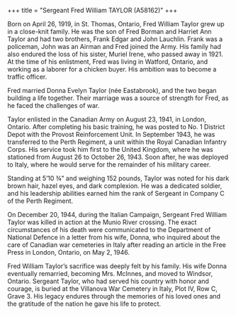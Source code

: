 +++
title = "Sergeant Fred William TAYLOR (A58162)"
+++

Born on April 26, 1919, in St. Thomas, Ontario, Fred William Taylor grew up in a close-knit family. He was the son of Fred Borman and Harriet Ann Taylor and had two brothers, Frank Edgar and John Lauchlin. Frank was a policeman, John was an Airman and Fred joined the Army. His family had also endured the loss of his sister, Muriel Irene, who passed away in 1921. At the time of his enlistment, Fred was living in Watford, Ontario, and working as a laborer for a chicken buyer. His ambition was to become a traffic officer.

Fred married Donna Evelyn Taylor (née Eastabrook), and the two began building a life together. Their marriage was a source of strength for Fred, as he faced the challenges of war.

Taylor enlisted in the Canadian Army on August 23, 1941, in London, Ontario. After completing his basic training, he was posted to No. 1 District Depot with the Provost Reinforcement Unit. In September 1943, he was transferred to the Perth Regiment, a unit within the Royal Canadian Infantry Corps. His service took him first to the United Kingdom, where he was stationed from August 26 to October 26, 1943. Soon after, he was deployed to Italy, where he would serve for the remainder of his military career.

Standing at 5’10 ¾” and weighing 152 pounds, Taylor was noted for his dark brown hair, hazel eyes, and dark complexion. He was a dedicated soldier, and his leadership abilities earned him the rank of Sergeant in Company C of the Perth Regiment.

On December 20, 1944, during the Italian Campaign, Sergeant Fred William Taylor was killed in action at the Munio River crossing. The exact circumstances of his death were communicated to the Department of National Defence in a letter from his wife, Donna, who inquired about the care of Canadian war cemeteries in Italy after reading an article in the Free Press in London, Ontario, on May 2, 1946.

Fred William Taylor’s sacrifice was deeply felt by his family. His wife Donna eventually remarried, becoming Mrs. McInnes, and moved to Windsor, Ontario. Sergeant Taylor, who had served his country with honor and courage, is buried at the Villanova War Cemetery in Italy, Plot IV, Row C, Grave 3. 
His legacy endures through the memories of his loved ones and the gratitude of the nation he gave his life to protect.
